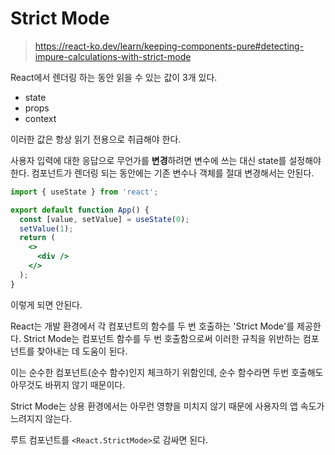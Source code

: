 # Strict Mode

> https://react-ko.dev/learn/keeping-components-pure#detecting-impure-calculations-with-strict-mode

React에서 렌더링 하는 동안 읽을 수 있는 값이 3개 있다.

- state
- props
- context

이러한 값은 항상 읽기 전용으로 취급해야 한다.

사용자 입력에 대한 응답으로 무언가를 **변경**하려면 변수에 쓰는 대신 state를 설정해야 한다. 컴포넌트가 렌더링 되는 동안에는 기존 변수나 객체를 절대 변경해서는 안된다.

```jsx
import { useState } from 'react';

export default function App() {
  const [value, setValue] = useState(0);
  setValue(1);
  return (
    <>
      <div />
    </>
  );
}
```

이렇게 되면 안된다.

React는 개발 환경에서 각 컴포넌트의 함수를 두 번 호출하는 'Strict Mode'를 제공한다. Strict Mode는 컴포넌트 함수를 두 번 호출함으로써 이러한 규칙을 위반하는 컴포넌트를 찾아내는 데 도움이 된다.

이는 순수한 컴포넌트(순수 함수)인지 체크하기 위함인데, 순수 함수라면 두번 호출해도 아무것도 바뀌지 않기 때문이다.

Strict Mode는 상용 환경에서는 아무런 영향을 미치지 않기 때문에 사용자의 앱 속도가 느려지지 않는다.

루트 컴포넌트를 `<React.StrictMode>`로 감싸면 된다.
